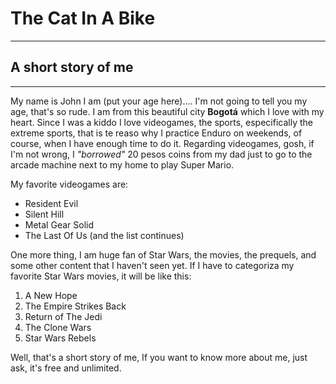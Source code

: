 # The Cat In A Bike

---

## A short story of me

---

My name is John I am (put your age here).... I'm not going to tell you my age, that's so rude. I am from this beautiful city **Bogotá** which I love with my heart. Since I was a kiddo I love videogames, the sports, especifically the extreme sports, that is te reaso why I practice Enduro on weekends, of course, when I have enough time to do it. Regarding videogames, gosh, if I'm not wrong, I _"borrowed"_ 20 pesos coins from my dad just to go to the arcade machine next to my home to play Super Mario.

My favorite videogames are:

- Resident Evil
- Silent Hill
- Metal Gear Solid
- The Last Of Us (and the list continues)

One more thing, I am huge fan of Star Wars, the movies, the prequels, and some other content that I haven't seen yet. If I have to categoriza my favorite Star Wars movies, it will be like this:

1. A New Hope
2. The Empire Strikes Back
3. Return of The Jedi
4. The Clone Wars
5. Star Wars Rebels

Well, that's a short story of me, If you want to know more about me, just ask, it's free and unlimited.
